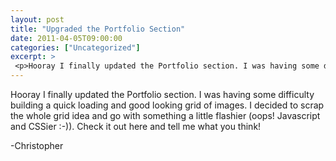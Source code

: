 ```yaml
---
layout: post
title: "Upgraded the Portfolio Section"
date: 2011-04-05T09:00:00
categories: ["Uncategorized"]
excerpt: >
 <p>Hooray I finally updated the Portfolio section. I was having some difficulty building a quick loading and good looking grid of images. I decided to scrap the whole grid idea and go with something a little flashier (oops! Javascript and CSSier :-)). Check it out here and tell me what you think!</p><p>-Christopher</p>
---
```

<p>Hooray I finally updated the Portfolio section. I was having some difficulty building a quick loading and good looking grid of images. I decided to scrap the whole grid idea and go with something a little flashier (oops! Javascript and CSSier :-)). Check it out here and tell me what you think!</p>
<p>-Christopher</p>

